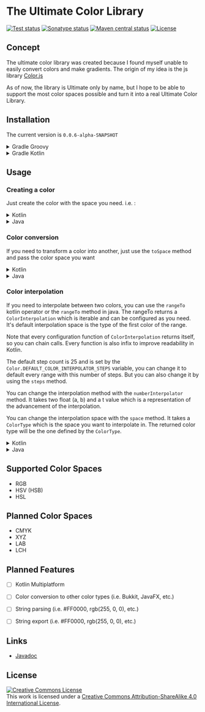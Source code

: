 # The Ultimate Color Library
[![Test status](https://img.shields.io/github/actions/workflow/status/MoreOwO/UltimateColorLibrary/gradle-test.yml?style=for-the-badge&logo=github&label=Tests)](https://github.com/MoreOwO/UltimateColorLibrary/actions/workflows/gradle-test.yml)
[![Sonatype status](https://img.shields.io/nexus/snapshots/app.moreo/ultimate-color-library-core?server=https%3A%2F%2Fs01.oss.sonatype.org&style=for-the-badge)](https://s01.oss.sonatype.org/content/repositories/snapshots/app/moreo/ultimate-color-library-core/)
[![Maven central status](https://img.shields.io/maven-metadata/v.svg?label=maven-central&metadataUrl=https%3A%2F%2Frepo1.maven.org%2Fmaven2%2Fapp%2Fmoreo%2Fultimate-color-library-core%2Fmaven-metadata.xml&style=for-the-badge)](https://central.sonatype.com/artifact/app.moreo/ultimate-color-library-core/)
[![License](https://img.shields.io/badge/LICENSE-CC--BY--SA-%23EF9421?style=for-the-badge&logo=creativecommons)](http://creativecommons.org/licenses/by-sa/4.0/)
## Concept
The ultimate color library was created because I found myself unable to easily convert colors and make gradients.
The origin of my idea is the js library [Color.js](https://colorjs.io/)

As of now, the library is Ultimate only by name, but I hope to be able to support the most color spaces possible and turn it into a real Ultimate Color Library.

## Installation

The current version is ``0.0.6-alpha-SNAPSHOT``

<details>
<summary> Gradle Groovy </summary>

```groovy
repositories {
    maven {
        url = "https://s01.oss.sonatype.org/content/repositories/snapshots/"
    }
}

dependencies {
    implementation("app.moreo:ultimate-color-library-core:CURRENT_VERSION")
}
```
</details>

<details>
<summary> Gradle Kotlin</summary>

```kotlin
repositories {
    maven("https://s01.oss.sonatype.org/content/repositories/snapshots/")
}

dependencies {
    implementation("app.moreo:ultimate-color-library-core:CURRENT_VERSION")
}
```
</details>

## Usage

### Creating a color
Just create the color with the space you need. i.e. :
<details>
<summary>Kotlin</summary>

```kotlin
import app.moreo.ucl.colors.RGBColor

val color = RGBColor(1.0, 0.0, 0.0, 0.0)
```
</details>

<details>
<summary>Java</summary>

```java
import app.moreo.ucl.colors.RGBColor;

class Main {
    public static void main(String[] args) {
        RGBColor color = new RGBColor(1.0, 0.0, 0.0, 0.0);
    }
}
```
</details>

### Color conversion
If you need to transform a color into another, just use the `toSpace` method and pass the color space you want

<details>
<summary>Kotlin</summary>

```kotlin
import app.moreo.ucl.enums.ColorType
import app.moreo.ucl.colors.*

val color: RGBColor = RGBColor(1.0, 1.0, 0.0, 1.0) // RGBColor(red=1.0, green=1.0, blue=0.0, alpha=1.0)
val hsvColor: HSVColor = color.toColor(ColorType.HSV) // HSVColor(hue=1.0471976, saturation=1.0, value=1.0, alpha=1.0)
```
</details>

<details>
<summary>Java</summary>

```java
import app.moreo.ucl.enums.ColorType;
import app.moreo.ucl.colors.*;

class Main {
    public static void main(String[] args) {
        RGBColor color = new RGBColor(1.0, 1.0, 0.0, 1.0); // RGBColor(red=1.0, green=1.0, blue=0.0, alpha=1.0)
        HSVColor hsvColor = color.toColor(ColorType.HSV); // HSVColor(hue=1.0471976, saturation=1.0, value=1.0, alpha=1.0)
    }
}
```
</details>

### Color interpolation
If you need to interpolate between two colors, you can use the `rangeTo` kotlin operator or the `rangeTo` method in java.
The rangeTo returns a `ColorInterpolation` which is iterable and can be configured as you need. 
It's default interpolation space is the type of the first color of the range.

Note that every configuration function of ``ColorInterpolation`` returns itself, so you can chain calls. Every function is also infix to improve readability in Kotlin.

The default step count is 25 and is set by the `Color.DEFAULT_COLOR_INTERPOLATOR_STEPS` variable, you can change it to default every range with this number of steps. But you can also change it by using the `steps` method.

You can change the interpolation method with the `numberInterpolator` method. It takes two float (a, b) and a t value which is a representation of the advancement of the interpolation.

You can change the interpolation space with the `space` method. It takes a `ColorType` which is the space you want to interpolate in. The returned color type will be the one defined by the `ColorType`.
<details>
<summary>Kotlin</summary>

```kotlin
import app.moreo.ucl.enums.ColorType
import app.moreo.ucl.colors.*

val color1: RGBColor = RGBColor(1.0, 0.0, 0.0, 1.0)
val color2: HSLColor = HSLColor(120, 100, 100, 1.0)

for (x in color1..color2 steps 10 numberInterpolator { a, b, t -> a + (b - a) * t } space ColorType.HSL path InterpolationPath.LONGEST) {
    println(x)
}
```
</details>

<details>
<summary>Java</summary>

```java
import app.moreo.ucl.enums.ColorType;
import app.moreo.ucl.colors.*;

class Main {
    public static void main(String[] args) {
        RGBColor color1 = RGBColor(1.0, 0.0, 0.0, 1.0);
        HSLColor color2 = HSLColor(120, 100, 100, 1.0);
        
        for (HSLColor x: color1.rangeTo(color2).steps(10).numberInterpolator((Float a, Float b, Float t) -> a + (b - a) * t ).space(ColorType.HSL).path(InterpolationPath.LONGEST)) {
            System.out.println(x);
        }
    }
}
```
</details>

## Supported Color Spaces
- RGB
- HSV (HSB)
- HSL

## Planned Color Spaces
- CMYK
- XYZ
- LAB
- LCH

## Planned Features
- [ ] Kotlin Multiplatform
- [ ] Color conversion to other color types (i.e. Bukkit, JavaFX, etc.)
- [ ] String parsing (i.e. #FF0000, rgb(255, 0, 0), etc.)
- [ ] String export (i.e. #FF0000, rgb(255, 0, 0), etc.)


## Links
- [Javadoc](https://docs.moreo.app/ucl/javadoc)

## License
<a rel="license" href="http://creativecommons.org/licenses/by-sa/4.0/"><img alt="Creative Commons License" style="border-width:0" src="https://i.creativecommons.org/l/by-sa/4.0/88x31.png" /></a><br />This work is licensed under a <a rel="license" href="http://creativecommons.org/licenses/by-sa/4.0/">Creative Commons Attribution-ShareAlike 4.0 International License</a>.
